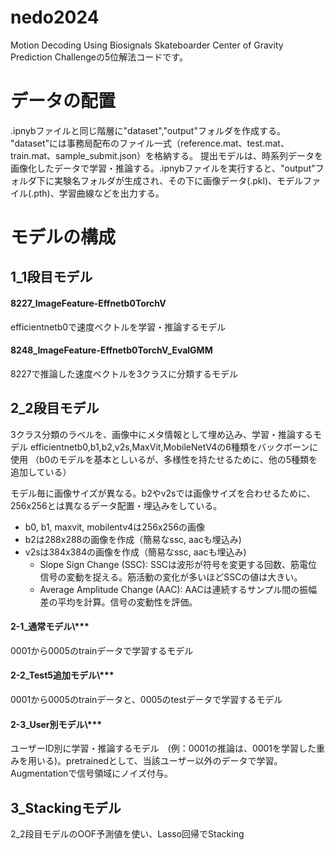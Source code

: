# nedo2024
Motion Decoding Using Biosignals Skateboarder Center of Gravity Prediction Challengeの5位解法コードです。

# データの配置
.ipnybファイルと同じ階層に"dataset","output"フォルダを作成する。
"dataset"には事務局配布のファイル一式（reference.mat、test.mat、train.mat、sample_submit.json）を格納する。
提出モデルは、時系列データを画像化したデータで学習・推論する。.ipnybファイルを実行すると、"output"フォルダ下に実験名フォルダが生成され、その下に画像データ(.pkl)、モデルファイル(.pth)、学習曲線などを出力する。

# モデルの構成

## 1_1段目モデル

#### 8227_ImageFeature-Effnetb0TorchV

efficientnetb0で速度ベクトルを学習・推論するモデル

#### 8248_ImageFeature-Effnetb0TorchV_EvalGMM

8227で推論した速度ベクトルを3クラスに分類するモデル

## 2_2段目モデル

3クラス分類のラベルを、画像中にメタ情報として埋め込み、学習・推論するモデル
efficientnetb0,b1,b2,v2s,MaxVit,MobileNetV4の6種類をバックボーンに使用
（b0のモデルを基本としいるが、多様性を持たせるために、他の5種類を追加している）

モデル毎に画像サイズが異なる。b2やv2sでは画像サイズを合わせるために、256x256とは異なるデータ配置・埋込みをしている。
- b0, b1, maxvit, mobilentv4は256x256の画像
- b2は288x288の画像を作成（簡易なssc, aacも埋込み)
- v2sは384x384の画像を作成（簡易なssc, aacも埋込み)
    - Slope Sign Change (SSC): SSCは波形が符号を変更する回数、筋電位信号の変動を捉える。筋活動の変化が多いほどSSCの値は大きい。
    - Average Amplitude Change (AAC): AACは連続するサンプル間の振幅差の平均を計算。信号の変動性を評価。

#### 2-1_通常モデル\\***

0001から0005のtrainデータで学習するモデル

#### 2-2_Test5追加モデル\\***

0001から0005のtrainデータと、0005のtestデータで学習するモデル

#### 2-3_User別モデル\\***

ユーザーID別に学習・推論するモデル　(例：0001の推論は、0001を学習した重みを用いる)。pretrainedとして、当該ユーザー以外のデータで学習。Augmentationで信号領域にノイズ付与。

## 3_Stackingモデル

2_2段目モデルのOOF予測値を使い、Lasso回帰でStacking

